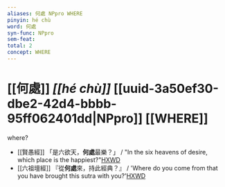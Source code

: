 ```yaml
---
aliases: 何處 NPpro WHERE
pinyin: hé chù
word: 何處
syn-func: NPpro
sem-feat: 
total: 2
concept: WHERE 
---
```

# [[何處]] *[[hé chù]]*  [[uuid-3a50ef30-dbe2-42d4-bbbb-95ff062401dd|NPpro]] [[WHERE]]
where?
 - [[賢愚經]] 「是六欲天，**何處**最樂？」 / "In the six heavens of desire, which place is the happiest?"[HXWD](https://hxwd.org/textview.html?location=KR6b0059_T_010-0421a.3)
 - [[六祖壇經]] 『從**何處**來，持此經典？』 / 'Where do you come from that you have brought this sutra with you?'[HXWD](https://hxwd.org/textview.html?location=KR6q0082_T_001-0337a.43)